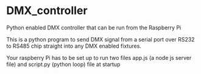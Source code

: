 # DMX_controller

Python enabled DMX controller that can be run from the Raspberry Pi

This is a python program to send DMX signal from a serial port over RS232 to RS485 chip straight into any DMX enabled fixtures.

Your raspberry Pi has to be set up to run two files app.js (a node js server file) and script.py (python loop) file at startup
